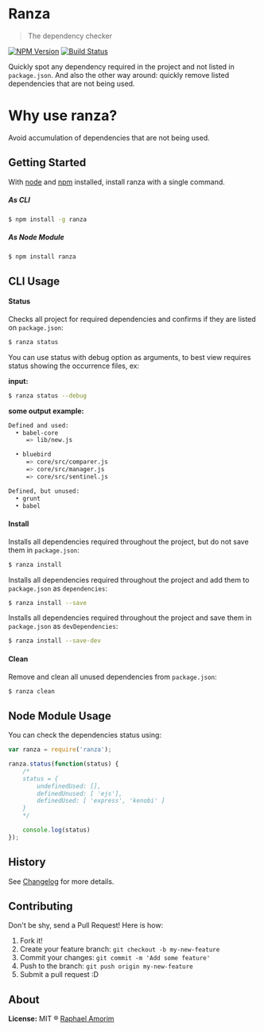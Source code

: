# Ranza

> The dependency checker

[![NPM Version](https://img.shields.io/npm/v/express.svg?style=flat)](https://www.npmjs.org/package/ranza)
[![Build Status](https://travis-ci.org/raphamorim/ranza.svg)](https://travis-ci.org/raphamorim/ranza)

Quickly spot any dependency required in the project and not listed in `package.json`. And also the other way around: quickly remove listed dependencies that are not being used.

# Why use ranza?

Avoid accumulation of dependencies that are not being used.

## Getting Started

With [node](http://nodejs.org/) and [npm](https://www.npmjs.org/) installed, install ranza with a single command.

##### As CLI

```sh
$ npm install -g ranza
```

##### As Node Module

```sh
$ npm install ranza
```

## CLI Usage

#### Status

Checks all project for required dependencies and confirms if they are listed on `package.json`:

```sh
$ ranza status
```

You can use status with debug option as arguments, to best view requires status showing the occurrence files, ex:

**input:**

```sh
$ ranza status --debug
```

**some output example:**

```sh
Defined and used:
  • babel-core
     => lib/new.js

  • bluebird
     => core/src/comparer.js
     => core/src/manager.js
     => core/src/sentinel.js

Defined, but unused:
  • grunt
  • babel
```

#### Install

Installs all dependencies required throughout the project, but do not save them in `package.json`:

```sh
$ ranza install
```

Installs all dependencies required throughout the project and add them to `package.json` as `dependencies`:

```sh
$ ranza install --save
```

Installs all dependencies required throughout the project and save them in `package.json` as `devDependencies`:

```sh
$ ranza install --save-dev
```

#### Clean

Remove and clean all unused dependencies from `package.json`:

```sh
$ ranza clean
```

## Node Module Usage

You can check the dependencies status using:

```javascript
var ranza = require('ranza');

ranza.status(function(status) {
	/* 
	status = { 
		undefinedUsed: [], 
		definedUnused: [ 'ejs'], 
		definedUsed: [ 'express', 'kenobi' ] 
	}
	*/

	console.log(status)
});
```

## History

See [Changelog](docs/changelog.md) for more details.

## Contributing

Don't be shy, send a Pull Request! Here is how:

1. Fork it!
2. Create your feature branch: `git checkout -b my-new-feature`
3. Commit your changes: `git commit -m 'Add some feature'`
4. Push to the branch: `git push origin my-new-feature`
5. Submit a pull request :D

## About

**License:** MIT ® [Raphael Amorim](https://github.com/raphamorim)
